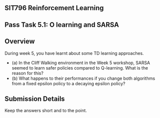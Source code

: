 ## SIT796 Reinforcement Learning

## Pass Task 5.1: O learning and SARSA

## Overview

During week 5, you have learnt about some TD learning approaches.

- (a) In the Cliff Walking environment in the Week 5 workshop, SARSA seemed to learn safer policies compared to Q-learning. What is the reason for this?
- (b) What happens to their performances if you change both algorithms from a fixed epsilon policy to a decaying epsilon policy?

## Submission Details

Keep the answers short and to the point.

<!-- image -->